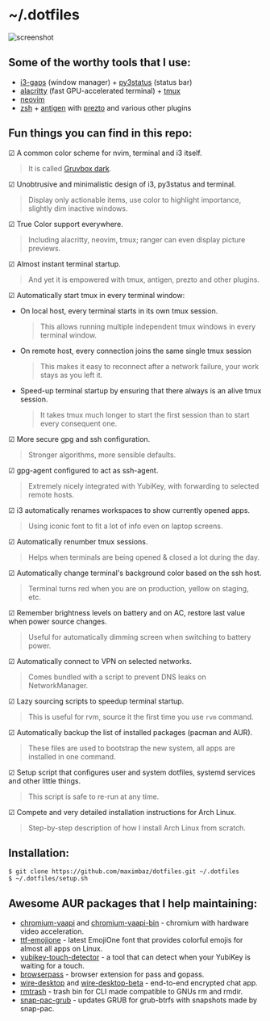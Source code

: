 # ~/.dotfiles

![screenshot](https://user-images.githubusercontent.com/1177900/33524775-24237df6-d823-11e7-88d0-2f28b0de3b41.png)

## Some of the worthy tools that I use:

* [i3-gaps](https://github.com/Airblader/i3) (window manager) + [py3status](https://github.com/ultrabug/py3status) (status bar)
* [alacritty](https://github.com/jwilm/alacritty) (fast GPU-accelerated terminal) + [tmux](https://github.com/tmux/tmux)
* [neovim](https://github.com/neovim/neovim)
* [zsh](https://www.zsh.org) + [antigen](https://github.com/zsh-users/antigen) with [prezto](https://github.com/sorin-ionescu/prezto) and various other plugins

## Fun things you can find in this repo:

☑ A common color scheme for nvim, terminal and i3 itself.

> It is called [Gruvbox dark](https://github.com/morhetz/gruvbox).

☑ Unobtrusive and minimalistic design of i3, py3status and terminal.

> Display only actionable items, use color to highlight importance, slightly dim inactive windows.

☑ True Color support everywhere.

> Including alacritty, neovim, tmux; ranger can even display picture previews.

☑ Almost instant terminal startup.

> And yet it is empowered with tmux, antigen, prezto and other plugins.

☑ Automatically start tmux in every terminal window:

* On local host, every terminal starts in its own tmux session.
  > This allows running multiple independent tmux windows in every terminal window.
* On remote host, every connection joins the same single tmux session
  > This makes it easy to reconnect after a network failure, your work stays as you left it.
* Speed-up terminal startup by ensuring that there always is an alive tmux session.
  > It takes tmux much longer to start the first session than to start every consequent one.

☑ More secure gpg and ssh configuration.

> Stronger algorithms, more sensible defaults.

☑ gpg-agent configured to act as ssh-agent.

> Extremely nicely integrated with YubiKey, with forwarding to selected remote hosts.

☑ i3 automatically renames workspaces to show currently opened apps.

> Using iconic font to fit a lot of info even on laptop screens.

☑ Automatically renumber tmux sessions.

> Helps when terminals are being opened & closed a lot during the day.

☑ Automatically change terminal's background color based on the ssh host.

> Terminal turns red when you are on production, yellow on staging, etc.

☑ Remember brightness levels on battery and on AC, restore last value when power source changes.

> Useful for automatically dimming screen when switching to battery power.

☑ Automatically connect to VPN on selected networks.

> Comes bundled with a script to prevent DNS leaks on NetworkManager.

☑ Lazy sourcing scripts to speedup terminal startup.

> This is useful for rvm, source it the first time you use `rvm` command.

☑ Automatically backup the list of installed packages (pacman and AUR).

> These files are used to bootstrap the new system, all apps are installed in one command.

☑ Setup script that configures user and system dotfiles, systemd services and other little things.

> This script is safe to re-run at any time.

☑ Compete and very detailed installation instructions for Arch Linux.

> Step-by-step description of how I install Arch Linux from scratch.

## Installation:

```
$ git clone https://github.com/maximbaz/dotfiles.git ~/.dotfiles
$ ~/.dotfiles/setup.sh
```

## Awesome AUR packages that I help maintaining:

* [chromium-vaapi](https://aur.archlinux.org/packages/chromium-vaapi) and [chromium-vaapi-bin](https://aur.archlinux.org/packages/chromium-vaapi-bin) - chromium with hardware video acceleration.
* [ttf-emojione](https://aur.archlinux.org/packages/ttf-emojione) - latest EmojiOne font that provides colorful emojis for almost all apps on Linux.
* [yubikey-touch-detector](https://aur.archlinux.org/packages/yubikey-touch-detector) - a tool that can detect when your YubiKey is waiting for a touch.
* [browserpass](https://aur.archlinux.org/packages/browserpass) - browser extension for pass and gopass.
* [wire-desktop](https://aur.archlinux.org/packages/wire-desktop) and [wire-desktop-beta](https://aur.archlinux.org/packages/wire-desktop-beta) - end-to-end encrypted chat app.
* [rmtrash](https://aur.archlinux.org/packages/rmtrash) - trash bin for CLI made compatible to GNUs rm and rmdir.
* [snap-pac-grub](https://aur.archlinux.org/packages/snap-pac-grub) - updates GRUB for grub-btrfs with snapshots made by snap-pac.

